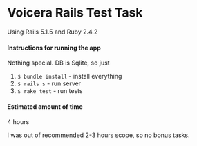 # Voicera Rails Test Task

Using Rails 5.1.5 and Ruby 2.4.2

#### Instructions for running the app

Nothing special. DB is Sqlite, so just

1. `$ bundle install`   - install everything
2. `$ rails s`          - run server
3. `$ rake test`        - run tests

#### Estimated amount of time

4 hours

I was out of recommended 2-3 hours scope, so no bonus tasks.

